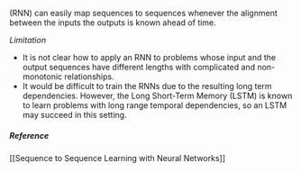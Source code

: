 (RNN) can easily map sequences to sequences whenever the alignment between the inputs the outputs is known ahead of time.

*Limitation*
- It is not clear how to apply an RNN to problems whose input and the output sequences have different lengths with complicated and non-monotonic relationships.
- It would be difficult to train the RNNs due to the resulting long term dependencies. However, the Long Short-Term Memory (LSTM) is known to learn problems with long range temporal dependencies, so an LSTM may succeed in this setting.

##### Reference
[[Sequence to Sequence Learning with Neural Networks]]